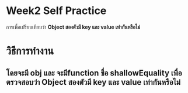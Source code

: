 # Week2 Self Practice

การเพื่อเปรียบเทียบว่า **Object สองตัวมี key และ value เท่ากันหรือไม่** 

# วิธีการทำงาน
โดยจะมี obj และ จะมีfunction ชื่อ shallowEquality เพื่อตรวจสอบว่า  Object สองตัวมี key และ value เท่ากันหรือไม่
---
